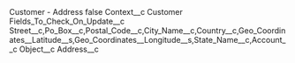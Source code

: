 <?xml version="1.0" encoding="UTF-8"?>
<CustomMetadata xmlns="http://soap.sforce.com/2006/04/metadata" xmlns:xsi="http://www.w3.org/2001/XMLSchema-instance" xmlns:xsd="http://www.w3.org/2001/XMLSchema">
    <label>Customer - Address</label>
    <protected>false</protected>
    <values>
        <field>Context__c</field>
        <value xsi:type="xsd:string">Customer</value>
    </values>
    <values>
        <field>Fields_To_Check_On_Update__c</field>
        <value xsi:type="xsd:string">Street__c,Po_Box__c,Postal_Code__c,City_Name__c,Country__c,Geo_Coordinates__Latitude__s,Geo_Coordinates__Longitude__s,State_Name__c,Account__c</value>
    </values>
    <values>
        <field>Object__c</field>
        <value xsi:type="xsd:string">Address__c</value>
    </values>
</CustomMetadata>
